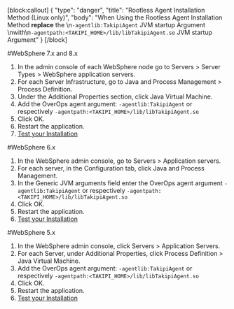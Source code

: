 [block:callout]
{
  "type": "danger",
  "title": "Rootless Agent Installation Method (Linux only)",
  "body": "When Using the Rootless Agent Installation Method **replace** the \n```-agentlib:TakipiAgent``` JVM startup Argument \nwith\n```-agentpath:<TAKIPI_HOME>/lib/libTakipiAgent.so``` JVM startup Argument"
}
[/block]

#WebSphere 7.x and 8.x
1. In the admin console of each WebSphere node go to Servers > Server Types > WebSphere application servers.
2. For each Server Infrastructure, go to Java and Process Management > Process Definition.
3. Under the Additional Properties section, click Java Virtual Machine.
4. Add the OverOps agent argument:
`-agentlib:TakipiAgent` or respectively `-agentpath:<TAKIPI_HOME>/lib/libTakipiAgent.so`
5. Click OK.
6. Restart the application.
7. [Test your Installation](doc:test-your-installation) 

#WebSphere 6.x
1. In the WebSphere admin console, go to Servers > Application servers.
2. For each server, in the Configuration tab, click Java and Process Management.
3. In the Generic JVM arguments field enter the OverOps agent argument 
`-agentlib:TakipiAgent`  or respectively `-agentpath:<TAKIPI_HOME>/lib/libTakipiAgent.so`
4. Click OK.
5. Restart the application.
6. [Test your Installation](doc:test-your-installation) 

#WebSphere 5.x
1. In the WebSphere admin console, click Servers > Application Servers.
2. For each Server, under Additional Properties, click Process Definition > Java Virtual Machine.
3. Add the OverOps agent argument:
`-agentlib:TakipiAgent`  or respectively `-agentpath:<TAKIPI_HOME>/lib/libTakipiAgent.so`
4. Click OK.
5. Restart the application.
6. [Test your Installation](doc:test-your-installation)